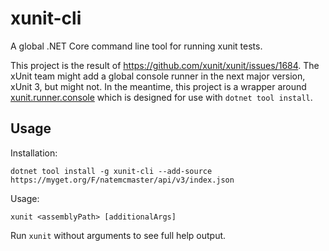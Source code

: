 # xunit-cli

A global .NET Core command line tool for running xunit tests.

This project is the result of https://github.com/xunit/xunit/issues/1684. The xUnit team might add a global console runner in the next major version, xUnit 3, but might not. In the meantime, this project is a wrapper around [xunit.runner.console](https://nuget.org/packages/xunit.runner.console) which is designed for use with `dotnet tool install`.

## Usage

Installation:
```
dotnet tool install -g xunit-cli --add-source https://myget.org/F/natemcmaster/api/v3/index.json
```

Usage:
```
xunit <assemblyPath> [additionalArgs]
```

Run `xunit` without arguments to see full help output.
